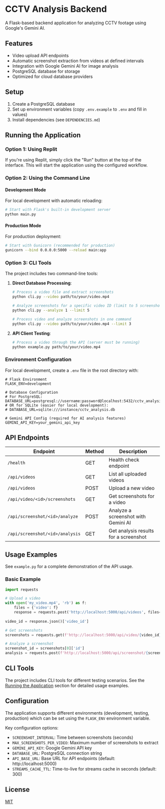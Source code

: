 # CCTV Analysis Backend

A Flask-based backend application for analyzing CCTV footage using Google's Gemini AI.

## Features

- Video upload API endpoints
- Automatic screenshot extraction from videos at defined intervals
- Integration with Google Gemini AI for image analysis
- PostgreSQL database for storage
- Optimized for cloud database providers

## Setup

1. Create a PostgreSQL database
2. Set up environment variables (copy `.env.example` to `.env` and fill in values)
3. Install dependencies (see `DEPENDENCIES.md`)

## Running the Application

### Option 1: Using Replit

If you're using Replit, simply click the "Run" button at the top of the interface. This will start the application using the configured workflow.

### Option 2: Using the Command Line

#### Development Mode

For local development with automatic reloading:

```bash
# Start with Flask's built-in development server
python main.py
```

#### Production Mode

For production deployment:

```bash
# Start with Gunicorn (recommended for production)
gunicorn --bind 0.0.0.0:5000 --reload main:app
```

### Option 3: CLI Tools

The project includes two command-line tools:

1. **Direct Database Processing**:

   ```bash
   # Process a video file and extract screenshots
   python cli.py --video path/to/your/video.mp4

   # Analyze screenshots for a specific video ID (limit to 5 screenshots)
   python cli.py --analyze 1 --limit 5

   # Process video and analyze screenshots in one command
   python cli.py --video path/to/your/video.mp4 --limit 3
   ```

2. **API Client Testing**:

   ```bash
   # Process a video through the API (server must be running)
   python example.py path/to/your/video.mp4
   ```

### Environment Configuration

For local development, create a `.env` file in the root directory with:

```
# Flask Environment
FLASK_ENV=development

# Database Configuration
# For PostgreSQL:
DATABASE_URL=postgresql://username:password@localhost:5432/cctv_analysis
# OR for SQLite (easier for local development):
# DATABASE_URL=sqlite:///instance/cctv_analysis.db

# Gemini API Config (required for AI analysis features)
GEMINI_API_KEY=your_gemini_api_key
```

## API Endpoints

| Endpoint | Method | Description |
|----------|--------|-------------|
| `/health` | GET | Health check endpoint |
| `/api/videos` | GET | List all uploaded videos |
| `/api/videos` | POST | Upload a new video |
| `/api/video/<id>/screenshots` | GET | Get screenshots for a video |
| `/api/screenshot/<id>/analyze` | POST | Analyze a screenshot with Gemini AI |
| `/api/screenshot/<id>/analysis` | GET | Get analysis results for a screenshot |

## Usage Examples

See `example.py` for a complete demonstration of the API usage.

### Basic Example

```python
import requests

# Upload a video
with open('my_video.mp4', 'rb') as f:
    files = {'video': f}
    response = requests.post('http://localhost:5000/api/videos', files=files)
    
video_id = response.json()['video_id']

# Get screenshots
screenshots = requests.get(f'http://localhost:5000/api/video/{video_id}/screenshots').json()['screenshots']

# Analyze a screenshot
screenshot_id = screenshots[0]['id']
analysis = requests.post(f'http://localhost:5000/api/screenshot/{screenshot_id}/analyze').json()
```

## CLI Tools

The project includes CLI tools for different testing scenarios. See the [Running the Application](#option-3-cli-tools) section for detailed usage examples.

## Configuration

The application supports different environments (development, testing, production) which can be set using the `FLASK_ENV` environment variable.

Key configuration options:

- `SCREENSHOT_INTERVAL`: Time between screenshots (seconds)
- `MAX_SCREENSHOTS_PER_VIDEO`: Maximum number of screenshots to extract
- `GEMINI_API_KEY`: Google Gemini API key
- `DATABASE_URL`: PostgreSQL connection string
- `API_BASE_URL`: Base URL for API endpoints (default: http://localhost:5000)
- `STREAMS_CACHE_TTL`: Time-to-live for streams cache in seconds (default: 300)

## License

[MIT](LICENSE)